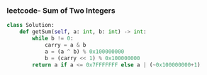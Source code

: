 ### leetcode- Sum of Two Integers

```python
class Solution:
    def getSum(self, a: int, b: int) -> int:
        while b != 0:
            carry = a & b
            a = (a ^ b) % 0x100000000
            b = (carry << 1) % 0x100000000
        return a if a <= 0x7FFFFFFF else a | (~0x100000000+1)
```

